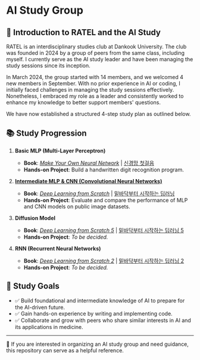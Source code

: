 # AI Study Group

## 🤖 Introduction to RATEL and the AI Study

RATEL is an interdisciplinary studies club at Dankook University. The club was founded in 2024 by a group of peers from the same class, including myself. I currently serve as the AI study leader and have been managing the study sessions since its inception.

In March 2024, the group started with 14 members, and we welcomed 4 new members in September. With no prior experience in AI or coding, I initially faced challenges in managing the study sessions effectively. Nonetheless, I embraced my role as a leader and consistently worked to enhance my knowledge to better support members' questions.

We have now established a structured 4-step study plan as outlined below.

## 📚 Study Progression

1. **Basic MLP (Multi-Layer Perceptron)**
   - **Book**: [*Make Your Own Neural Network*](https://www.amazon.com/Make-Your-Own-Neural-Network/dp/1530826608) | [신경망 첫걸음](https://product.kyobobook.co.kr/detail/S000001057736)
   - **Hands-on Project**: Build a handwritten digit recognition program.

2. [**Intermediate MLP & CNN (Convolutional Neural Networks)**](https://github.com/jaeseonim/AI-Study-Group/tree/main/deep-learning-from-scratch)
   - **Book**: [*Deep Learning from Scratch*](https://www.amazon.co.jp/-/en/%E6%96%8E%E8%97%A4-%E5%BA%B7%E6%AF%85/dp/4873117585/ref=sr_1_1?crid=3GTL1RN3S9UKU&dib=eyJ2IjoiMSJ9.BSJwVIIOHE6YoQRMnC_Atr3guHh3CZHN5o796dAWFCGXHennOFOA9HtC0IZoe1CJtJ0oPnqDNoRs-canO1-hMc40iIbxdHqvwlFuqtQSmvM0gsVsVZIPSocHRK7Oqk3IUsFEJ--0JuDWgsU714OWvqEQq3oiPyyI8iVXxi57bkvJQ3MoW2yDfK9UwFtMsXw4.Zooelj6fwZ0DEKjKePE4ZLE0-wc1Xs3RWhzNj3yNPQs&dib_tag=se&keywords=%E3%82%BC%E3%83%AD%E3%81%8B%E3%82%89%E4%BD%9C%E3%82%8BDeep+Learning&qid=1737987001&s=books&sprefix=%E3%82%BC%E3%83%AD%E3%81%8B%E3%82%89%E4%BD%9C%E3%82%8Bdeep+learning+%2Cstripbooks%2C177&sr=1-1) | [밑바닥부터 시작하는 딥러닝](https://product.kyobobook.co.kr/detail/S000001057805)
   - **Hands-on Project**: Evaluate and compare the performance of MLP and CNN models on public image datasets.

3. **Diffusion Model**
   - **Book**: [*Deep Learning from Scratch 5*](https://www.amazon.co.jp/dp/4814400594/) | [밑바닥부터 시작하는 딥러닝 5](https://product.kyobobook.co.kr/detail/S000214507043)
   - **Hands-on Project**: *To be decided.* 

4. **RNN (Recurrent Neural Networks)**
   - **Book**: [*Deep Learning from Scratch 2*](https://www.amazon.co.jp/-/en/%E6%96%8E%E8%97%A4-%E5%BA%B7%E6%AF%85/dp/4873118360) | [밑바닥부터 시작하는 딥러닝 2](https://product.kyobobook.co.kr/detail/S000001810145)
   - **Hands-on Project**: *To be decided.* 

## 🎯 Study Goals

- ✅ Build foundational and intermediate knowledge of AI to prepare for the AI-driven future.  
- ✅ Gain hands-on experience by writing and implementing code.  
- ✅ Collaborate and grow with peers who share similar interests in AI and its applications in medicine. 

---

📌 If you are interested in organizing an AI study group and need guidance, this repository can serve as a helpful reference. 
